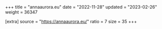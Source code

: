 +++
title = "annaaurora.eu"
date = "2022-11-28"
updated = "2023-02-26"
weight = 36347

[extra]
source = "https://annaaurora.eu/"
ratio = 7
size = 35
+++
